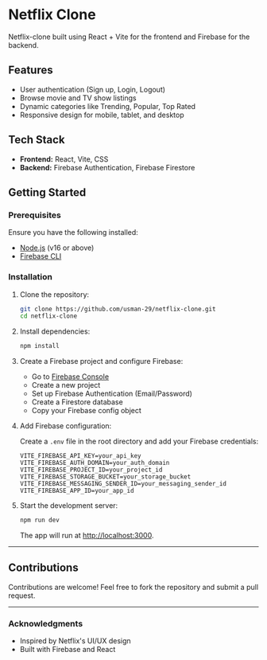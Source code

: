 # Netflix Clone

Netflix-clone built using React + Vite for the frontend and Firebase for the backend.

## Features

- User authentication (Sign up, Login, Logout)
- Browse movie and TV show listings
- Dynamic categories like Trending, Popular, Top Rated
- Responsive design for mobile, tablet, and desktop

## Tech Stack

- **Frontend:** React, Vite, CSS 
- **Backend:** Firebase Authentication, Firebase Firestore

## Getting Started

### Prerequisites

Ensure you have the following installed:

- [Node.js](https://nodejs.org/) (v16 or above)
- [Firebase CLI](https://firebase.google.com/docs/cli)

### Installation

1. Clone the repository:

   ```bash
   git clone https://github.com/usman-29/netflix-clone.git
   cd netflix-clone
   ```

2. Install dependencies:

   ```bash
   npm install
   ```

3. Create a Firebase project and configure Firebase:

   - Go to [Firebase Console](https://console.firebase.google.com/)
   - Create a new project
   - Set up Firebase Authentication (Email/Password)
   - Create a Firestore database
   - Copy your Firebase config object

4. Add Firebase configuration:

   Create a `.env` file in the root directory and add your Firebase credentials:

   ```env
   VITE_FIREBASE_API_KEY=your_api_key
   VITE_FIREBASE_AUTH_DOMAIN=your_auth_domain
   VITE_FIREBASE_PROJECT_ID=your_project_id
   VITE_FIREBASE_STORAGE_BUCKET=your_storage_bucket
   VITE_FIREBASE_MESSAGING_SENDER_ID=your_messaging_sender_id
   VITE_FIREBASE_APP_ID=your_app_id
   ```

5. Start the development server:

   ```bash
   npm run dev
   ```

   The app will run at [http://localhost:3000](http://localhost:5173).

---


## Contributions

Contributions are welcome! Feel free to fork the repository and submit a pull request.

---

### Acknowledgments

- Inspired by Netflix's UI/UX design
- Built with Firebase and React
